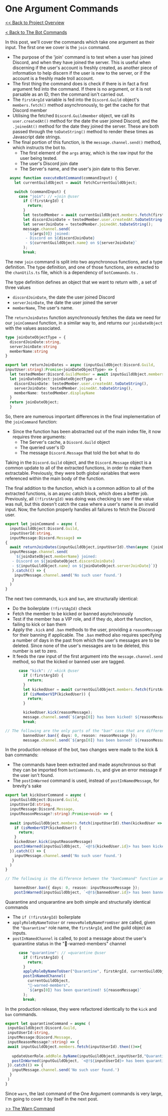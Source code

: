 # One Argument Commands

[<< Back to Project Overview](../defenderProject.md)

[< Back to The Bot Commands](../botCommands.md)

In this post, we'll cover the commands which take one argument as their input. The first one we cover is the `join` command.

- The purpose of the 'join' command is to test when a user has joined Discord, and when they have joined the server. This is useful when discerning if the user's account is freshly created, as another piece of information to help discern if the user is new to the server, or if the account is a freshly made troll account.
- The first thing the command does is check if there is in fact a first argument fed into the command. If there is no argument, or it is not parsable as an ID, then the command isn't carried out.
- The `firstArgId` variable is fed into the `Discord.Guild` object's `members.fetch()` method asynchronously, to get the cache for that Discord member
- Utilising the fetched `Discord.Guildmember` object, we call its `user.createdAt()` method for the date the user joined Discord, and the `.joinedAt()` method for the date they joined the server. These are both passed through the `toDateString()` method to render these times as Javascript date strings.
- The final portion of this function, is the `message.channel.send()` method, which instructs the bot to. 
  - The first element of the `args` array, which is the raw input for the user being tested.
  - The user's Discord join date
  - The Server's name, and the user's join date to this Server.

```typescript
  async function executeBotCommand(commandInput) {
    let currentGuildObject = await fetchCurrentGuildObject;

    switch (commandInput) {
      case "join": // =join @user
        if (!firstArgId) {
          return;
        }
        let testedMember = await currentGuildObject.members.fetch(firstArgId);
        let discordJoinDate = testedMember.user.createdAt.toDateString();
        let serverJoinDate = testedMember.joinedAt.toDateString();
        message.channel.send(
          `${args[0]} joined:
         - Discord on ${discordJoinDate}
         - ${currentGuildObject.name} on ${serverJoinDate}`
        );
        break;
```

The new `join` command is split into two asynchronous functions, and a type definition. The type definition, and one of those functions, are extracted to the `chanUtils.ts` file, which is a dependency of `botCommands.ts` .

The type definition defines an object that we want to return with , a set of three values
  - `discordJoinDate`, the date the user joined Discord
  - `serverJoinDate`, the date the user joined the server
  - `memberName`, The user's name.
  
The `returnJoinDates` function asynchronously fetches the data we need for our `joinCommand` function, in a similar way to, and returns our `joinDateObject` with the values associated.

```typescript
type joinDateObjectType = {
  discordJoinDate:string,
  serverJoinDate:string
  memberName:string
}

export let returnJoinDates = async (inputGuildObject:Discord.Guild, 
inputUser:string):Promise<joinDateObjectType> => {
  let testedMember:Discord.GuildMember = await inputGuildObject.members.fetch(inputUser);
  let joinDateObject:joinDateObjectType = {
    discordJoinDate: testedMember.user.createdAt.toDateString(),
    serverJoinDate: testedMember.joinedAt.toDateString(),
    memberName: testedMember.displayName
  }
  return joinDateObject;
  }
```

So, there are numerous important differences in the final implementation of the `joinCommand` function:
- Since the function has been abstracted out of the main index file, it now requires three arguments:
  - The Server's cache, a `Discord.Guild` object
  - The queried user's ID 
  - The message `Discord.Message` that told the bot what to do
  
Taking in the `Discord.Guild` object, and the `Discord.Message` object is a common update to all of the extracted functions, in order to make them extractable. Previously, they were both global variables that were referenced within the main body of the function.

The final addition to the function, which is a common adition to all of the extracted functions, is an async catch block, which does a better job. Previously, all  `(!firstArgId)` was doing was checking to see if the value was null, but this doesn't catch the case where a user's name is an invalid input. Now, the function properly handles all failures to fetch the Discord user.

```typescript
export let joinCommand = async (
  inputGuildObject:Discord.Guild, 
  inputUserId:string, 
  inputMessage:Discord.Message) =>
{
  await returnJoinDates(inputGuildObject,inputUserId).then(async (joinDateObject) => {
  inputMessage.channel.send(
    `${joinDateObject.memberName} joined:
   - Discord on ${joinDateObject.discordJoinDate}
   - ${inputGuildObject.name} on ${joinDateObject.serverJoinDate}`)}
   ).catch(() => {
    inputMessage.channel.send('No such user found.')
   }
  )
}
```

The next two commands, `kick` and `ban`, are structurally identical:
- Do the boilerplate `(!firstAgId)` check
- Fetch the member to be kicked or banned asynchronously
- Test if the member has a VIP role, and if they do, abort the function, failing to kick or ban them
- Apply the `.kick` and `.ban` methods to the user, providing a `reasonMessage` for their banning if applicable. The `.ban` method also requires specifying a number of days in the past from which the user's messages are to be deleted. Since none of the user's messages are to be deleted, this number is set to zero.
- It feeds the raw input of the first argument into the `message.channel.send` method, so that the kicked or banned user are tagged.

```typescript
      case "kick": // =kick @user
        if (!firstArgId) {
          return;
        }
        let kickedUser = await currentGuildObject.members.fetch(firstArgId);
        if (isMemberVIP(kickedUser)) {
          return;
        }

        kickedUser.kick(reasonMessage);
        message.channel.send(`${args[0]} has been kicked! ${reasonMessage}`);
        break;

// The following are the only parts of the "ban" case that are different from "kick"
        bannedUser.ban({ days: 0, reason: reasonMessage });
        message.channel.send(`${args[0]} has been banned! ${reasonMessage}`);
```

In the production release of the bot, two changes were made to the kick & ban commands:
- The commands have been extracted and made asynchronous so that they can be imported from `botCommands.ts`, and give an error message if the user isn't found.
- The `postInWarned` command is used, instead of `postInNamedMessage`, for brevity's sake

```typescript
export let kickUserCommand = async (
  inputGuildObject:Discord.Guild, 
  inputUserId:string, 
  inputMessage:Discord.Message, 
  inputReasonMessage?:string):Promise<void> => {
    
  await inputGuildObject.members.fetch(inputUserId).then(kickedUser => {
    if (isMemberVIP(kickedUser)) {
      return;
    }
    kickedUser.kick(inputReasonMessage)
    postInWarned(inputGuildObject, `<@!${kickedUser.id}> has been kicked! ${inputReasonMessage}`)
  }).catch(() => {
    inputMessage.channel.send('No such user found.')
   }
  )
}

// The following is the difference between the "banCommand" function and "kickCommand"

    bannedUser.ban({ days: 0, reason: inputReasonMessage });
    postInWarned(inputGuildObject, `<@!${bannedUser.id}> has been banned! ${inputReasonMessage}`)

```

Quarantine and unquarantine are both simple and structurally identical commands
- The `if (!firstArgId)` boilerplate
- `applyRoleByNameToUser` or `removeRoleByNameFromUser` are called, given the `"Quarantine"` role name, the `firstArgId`, and the guild object as inputs.
- `postInNamedChannel` is called, to post a message about the user's quarantine status in the "🚨-warned-members" channel

```typescript
      case "quarantine": // =quarantine @user
        if (!firstArgId) {
          return;
        }
        applyRoleByNameToUser("Quarantine", firstArgId, currentGuildObject);
        postInNamedChannel(
          currentGuildObject,
          "🚨-warned-members",
          `${args[0]} has been quarantined! ${reasonMessage}`
        );
        break;
 ```
 
 In the production release, they were refactored identically to the `kick` and `ban` commands.
 ```typescript
 export let quarantineCommand = async (
  inputGuildObject:Discord.Guild, 
  inputUserId:string, 
  inputMessage:Discord.Message, 
  inputReasonMessage?:string) => {
  await inputGuildObject.members.fetch(inputUserId).then(()=>{
    
    updateUserRole.addRole.byName(inputGuildObject,inputUserId,"Quarantine");
    postInWarned(inputGuildObject, `<@!${inputUserId}> has been quarantined! ${inputReasonMessage}`)
  }).catch(() => {
    inputMessage.channel.send('No such user found.')
   }
  )
}
```

Since `warn`, the last command of the One Argument commands is very large, I'm going to cover it by itself in the next post.

[>> The Warn Command](warnCommand.md)
